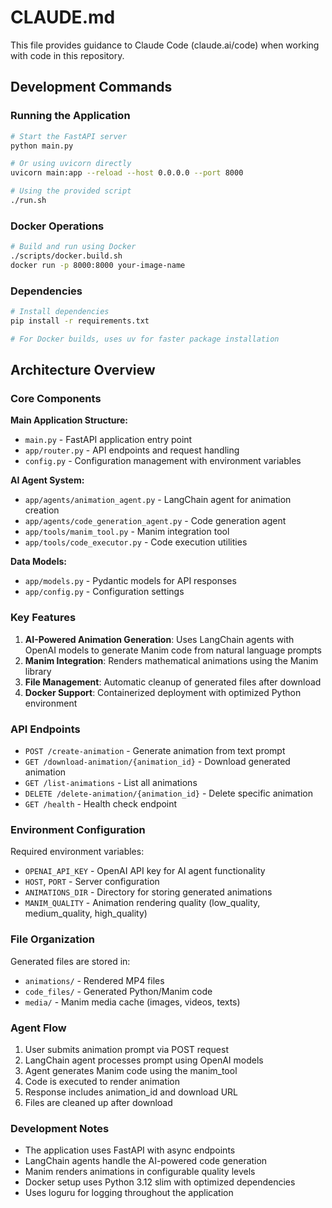 # CLAUDE.md

This file provides guidance to Claude Code (claude.ai/code) when working with code in this repository.

## Development Commands

### Running the Application
```bash
# Start the FastAPI server
python main.py

# Or using uvicorn directly
uvicorn main:app --reload --host 0.0.0.0 --port 8000

# Using the provided script
./run.sh
```

### Docker Operations
```bash
# Build and run using Docker
./scripts/docker.build.sh
docker run -p 8000:8000 your-image-name
```

### Dependencies
```bash
# Install dependencies
pip install -r requirements.txt

# For Docker builds, uses uv for faster package installation
```

## Architecture Overview

### Core Components

**Main Application Structure:**
- `main.py` - FastAPI application entry point
- `app/router.py` - API endpoints and request handling
- `config.py` - Configuration management with environment variables

**AI Agent System:**
- `app/agents/animation_agent.py` - LangChain agent for animation creation
- `app/agents/code_generation_agent.py` - Code generation agent
- `app/tools/manim_tool.py` - Manim integration tool
- `app/tools/code_executor.py` - Code execution utilities

**Data Models:**
- `app/models.py` - Pydantic models for API responses
- `app/config.py` - Configuration settings

### Key Features

1. **AI-Powered Animation Generation**: Uses LangChain agents with OpenAI models to generate Manim code from natural language prompts
2. **Manim Integration**: Renders mathematical animations using the Manim library
3. **File Management**: Automatic cleanup of generated files after download
4. **Docker Support**: Containerized deployment with optimized Python environment

### API Endpoints

- `POST /create-animation` - Generate animation from text prompt
- `GET /download-animation/{animation_id}` - Download generated animation
- `GET /list-animations` - List all animations
- `DELETE /delete-animation/{animation_id}` - Delete specific animation
- `GET /health` - Health check endpoint

### Environment Configuration

Required environment variables:
- `OPENAI_API_KEY` - OpenAI API key for AI agent functionality
- `HOST`, `PORT` - Server configuration
- `ANIMATIONS_DIR` - Directory for storing generated animations
- `MANIM_QUALITY` - Animation rendering quality (low_quality, medium_quality, high_quality)

### File Organization

Generated files are stored in:
- `animations/` - Rendered MP4 files
- `code_files/` - Generated Python/Manim code
- `media/` - Manim media cache (images, videos, texts)

### Agent Flow

1. User submits animation prompt via POST request
2. LangChain agent processes prompt using OpenAI models
3. Agent generates Manim code using the manim_tool
4. Code is executed to render animation
5. Response includes animation_id and download URL
6. Files are cleaned up after download

### Development Notes

- The application uses FastAPI with async endpoints
- LangChain agents handle the AI-powered code generation
- Manim renders animations in configurable quality levels
- Docker setup uses Python 3.12 slim with optimized dependencies
- Uses loguru for logging throughout the application